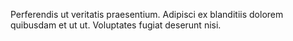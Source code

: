 Perferendis ut veritatis praesentium.
Adipisci ex blanditiis dolorem quibusdam et ut ut.
Voluptates fugiat deserunt nisi.